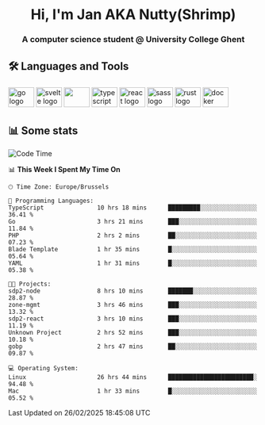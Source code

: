 <h1 align="center">Hi, I'm Jan AKA Nutty(Shrimp)</h1>
<h3 align="center">A computer science student @ University College Ghent</h3>

<h2 align="left">🛠️ Languages and Tools</h2>

###

<div align="left">
  <img src="https://cdn.jsdelivr.net/gh/devicons/devicon/icons/go/go-original.svg" height="40" width="52" alt="go logo"  />
  <img src="https://cdn.jsdelivr.net/gh/devicons/devicon@latest/icons/svelte/svelte-original.svg"  height="40" width="52" alt="svelte logo" />
  <img src="https://cdn.jsdelivr.net/gh/devicons/devicon@latest/icons/tailwindcss/tailwindcss-original.svg" height="40" width="52" />
  <img src="https://cdn.jsdelivr.net/gh/devicons/devicon/icons/typescript/typescript-original.svg" height="40" width="52" alt="typescript logo"  />
  <img src="https://cdn.jsdelivr.net/gh/devicons/devicon/icons/react/react-original.svg" height="40" width="52" alt="react logo"  />
  <img src="https://cdn.jsdelivr.net/gh/devicons/devicon/icons/sass/sass-original.svg" height="40" width="52" alt="sass logo"  />
  <img src="https://cdn.jsdelivr.net/gh/devicons/devicon@latest/icons/rust/rust-original.svg" height="40" width="52" alt="rust logo" />
  <img src="https://cdn.jsdelivr.net/gh/devicons/devicon/icons/docker/docker-original.svg" height="40" width="52" alt="docker logo"  />
</div>

<h2>📊 Some stats</h2>

<!--START_SECTION:waka-->
![Code Time](http://img.shields.io/badge/Code%20Time-5%2C676%20hrs%2020%20mins-blue)

📊 **This Week I Spent My Time On** 

```text
🕑︎ Time Zone: Europe/Brussels

💬 Programming Languages: 
TypeScript               10 hrs 18 mins      █████████░░░░░░░░░░░░░░░░   36.41 % 
Go                       3 hrs 21 mins       ███░░░░░░░░░░░░░░░░░░░░░░   11.84 % 
PHP                      2 hrs 2 mins        ██░░░░░░░░░░░░░░░░░░░░░░░   07.23 % 
Blade Template           1 hr 35 mins        █░░░░░░░░░░░░░░░░░░░░░░░░   05.64 % 
YAML                     1 hr 31 mins        █░░░░░░░░░░░░░░░░░░░░░░░░   05.38 % 

🐱‍💻 Projects: 
sdp2-node                8 hrs 10 mins       ███████░░░░░░░░░░░░░░░░░░   28.87 % 
zone-mgmt                3 hrs 46 mins       ███░░░░░░░░░░░░░░░░░░░░░░   13.32 % 
sdp2-react               3 hrs 10 mins       ███░░░░░░░░░░░░░░░░░░░░░░   11.19 % 
Unknown Project          2 hrs 52 mins       ███░░░░░░░░░░░░░░░░░░░░░░   10.18 % 
gobp                     2 hrs 47 mins       ██░░░░░░░░░░░░░░░░░░░░░░░   09.87 % 

💻 Operating System: 
Linux                    26 hrs 44 mins      ████████████████████████░   94.48 % 
Mac                      1 hr 33 mins        █░░░░░░░░░░░░░░░░░░░░░░░░   05.52 % 
```


 Last Updated on 26/02/2025 18:45:08 UTC
<!--END_SECTION:waka-->
